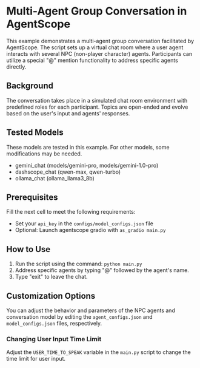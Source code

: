 ###
# Multi-Agent Group Conversation in AgentScope

This example demonstrates a multi-agent group conversation facilitated by AgentScope. The script sets up a virtual chat room where a user agent interacts with several NPC (non-player character) agents. Participants can utilize a special "@" mention functionality to address specific agents directly.

## Background

The conversation takes place in a simulated chat room environment with predefined roles for each participant. Topics are open-ended and evolve based on the user's input and agents' responses.

## Tested Models

These models are tested in this example. For other models, some modifications may be needed.
- gemini_chat (models/gemini-pro, models/gemini-1.0-pro)
- dashscope_chat (qwen-max, qwen-turbo)
- ollama_chat (ollama_llama3_8b)

## Prerequisites

Fill the next cell to meet the following requirements:
- Set your `api_key` in the `configs/model_configs.json` file
- Optional: Launch agentscope gradio with `as_gradio main.py`

## How to Use

1. Run the script using the command: `python main.py`
2. Address specific agents by typing "@" followed by the agent's name.
3. Type "exit" to leave the chat.

## Customization Options

You can adjust the behavior and parameters of the NPC agents and conversation model by editing the `agent_configs.json` and `model_configs.json` files, respectively.

### Changing User Input Time Limit

Adjust the `USER_TIME_TO_SPEAK` variable in the `main.py` script to change the time limit for user input.
###
